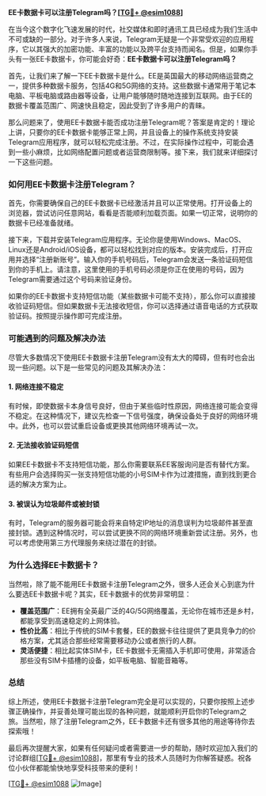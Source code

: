 **EE卡数据卡可以注册Telegram吗？[[TG💪+ @esim1088](https://t.me/s/esim1088)]**

在当今这个数字化飞速发展的时代，社交媒体和即时通讯工具已经成为我们生活中不可或缺的一部分。对于许多人来说，Telegram无疑是一个非常受欢迎的应用程序，它以其强大的加密功能、丰富的功能以及跨平台支持而闻名。但是，如果你手头有一张EE卡数据卡，你可能会好奇：**EE卡数据卡可以注册Telegram吗？**

首先，让我们来了解一下EE卡数据卡是什么。EE是英国最大的移动网络运营商之一，提供多种数据卡服务，包括4G和5G网络的支持。这些数据卡通常用于笔记本电脑、平板电脑或路由器等设备，让用户能够随时随地连接到互联网。由于EE的数据卡覆盖范围广、网速快且稳定，因此受到了许多用户的青睐。

那么问题来了，使用EE卡数据卡能否成功注册Telegram呢？答案是肯定的！理论上讲，只要你的EE卡数据卡能够正常上网，并且设备上的操作系统支持安装Telegram应用程序，就可以轻松完成注册。不过，在实际操作过程中，可能会遇到一些小麻烦，比如网络配置问题或者运营商限制等。接下来，我们就来详细探讨一下这些问题。

### **如何用EE卡数据卡注册Telegram？**

首先，你需要确保自己的EE卡数据卡已经激活并且可以正常使用。打开设备上的浏览器，尝试访问任意网站，看看是否能顺利加载页面。如果一切正常，说明你的数据卡已经准备就绪。

接下来，下载并安装Telegram应用程序。无论你是使用Windows、MacOS、Linux还是Android/iOS设备，都可以轻松找到对应的版本。安装完成后，打开应用并选择“注册新账号”。输入你的手机号码后，Telegram会发送一条验证码短信到你的手机上。请注意，这里使用的手机号码必须是你正在使用的号码，因为Telegram需要通过这个号码来验证身份。

如果你的EE卡数据卡支持短信功能（某些数据卡可能不支持），那么你可以直接接收验证码短信。但如果数据卡无法接收短信，你可以选择通过语音电话的方式获取验证码。按照提示操作即可完成注册。

### **可能遇到的问题及解决办法**

尽管大多数情况下使用EE卡数据卡注册Telegram没有太大的障碍，但有时也会出现一些问题。以下是一些常见的问题及其解决办法：

#### **1. 网络连接不稳定**
有时候，即使数据卡本身信号良好，但由于某些临时性原因，网络连接可能会变得不稳定。在这种情况下，建议先检查一下信号强度，确保设备处于良好的网络环境中。此外，也可以尝试重启设备或更换其他网络环境再试一次。

#### **2. 无法接收验证码短信**
如果EE卡数据卡不支持短信功能，那么你需要联系EE客服询问是否有替代方案。有些用户会选择购买一张支持短信功能的小号SIM卡作为过渡措施，直到找到更合适的解决方案为止。

#### **3. 被误认为垃圾邮件或被封锁**
有时，Telegram的服务器可能会将来自特定IP地址的消息误判为垃圾邮件甚至直接封锁。遇到这种情况时，可以尝试更换不同的网络环境重新尝试注册。另外，也可以考虑使用第三方代理服务来绕过潜在的封锁。

### **为什么选择EE卡数据卡？**

当然啦，除了能不能用EE卡数据卡注册Telegram之外，很多人还会关心到底为什么要选EE卡数据卡呢？其实，EE卡数据卡的优势非常明显：

- **覆盖范围广**：EE拥有全英最广泛的4G/5G网络覆盖，无论你在城市还是乡村，都能享受到高速稳定的上网体验。
- **性价比高**：相比于传统的SIM卡套餐，EE的数据卡往往提供了更具竞争力的价格方案，尤其适合那些经常需要移动办公或者旅行的人群。
- **灵活便捷**：相比起实体SIM卡，EE卡数据卡无需插入手机即可使用，非常适合那些没有SIM卡插槽的设备，如平板电脑、智能音箱等。

### **总结**

综上所述，使用EE卡数据卡注册Telegram完全是可以实现的，只要你按照上述步骤正确操作，并妥善处理可能出现的各种问题，就能顺利开启你的Telegram之旅。当然啦，除了注册Telegram之外，EE卡数据卡还有很多其他的用途等待你去探索哦！

最后再次提醒大家，如果有任何疑问或者需要进一步的帮助，随时欢迎加入我们的讨论群组[[TG💪+ @esim1088](https://t.me/s/esim1088)]，那里有专业的技术人员随时为你解答疑惑。祝各位小伙伴都能愉快地享受科技带来的便利！

[[TG💪+ @esim1088](https://t.me/s/esim1088) ![Image](https://i.postimg.cc/4NQfJmqS/Snipaste-2025-05-13-00-14-12.png)]